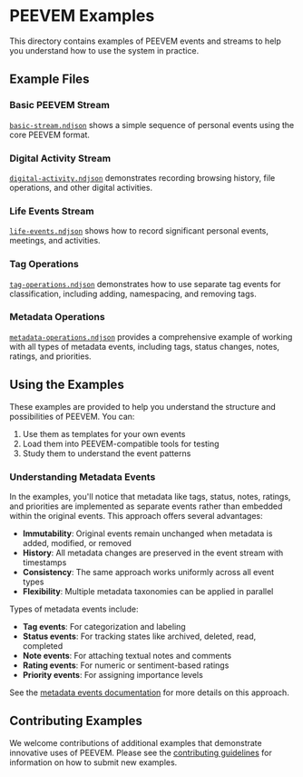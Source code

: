 # PEEVEM Examples

This directory contains examples of PEEVEM events and streams to help you understand how to use the system in practice.

## Example Files

### Basic PEEVEM Stream

[`basic-stream.ndjson`](basic-stream.ndjson) shows a simple sequence of personal events using the core PEEVEM format.

### Digital Activity Stream

[`digital-activity.ndjson`](digital-activity.ndjson) demonstrates recording browsing history, file operations, and other digital activities.

### Life Events Stream

[`life-events.ndjson`](life-events.ndjson) shows how to record significant personal events, meetings, and activities.

### Tag Operations

[`tag-operations.ndjson`](tag-operations.ndjson) demonstrates how to use separate tag events for classification, including adding, namespacing, and removing tags.

### Metadata Operations

[`metadata-operations.ndjson`](metadata-operations.ndjson) provides a comprehensive example of working with all types of metadata events, including tags, status changes, notes, ratings, and priorities.

## Using the Examples

These examples are provided to help you understand the structure and possibilities of PEEVEM. You can:

1. Use them as templates for your own events
2. Load them into PEEVEM-compatible tools for testing
3. Study them to understand the event patterns

### Understanding Metadata Events

In the examples, you'll notice that metadata like tags, status, notes, ratings, and priorities are implemented as separate events rather than embedded within the original events. This approach offers several advantages:

- **Immutability**: Original events remain unchanged when metadata is added, modified, or removed
- **History**: All metadata changes are preserved in the event stream with timestamps
- **Consistency**: The same approach works uniformly across all event types
- **Flexibility**: Multiple metadata taxonomies can be applied in parallel

Types of metadata events include:

- **Tag events**: For categorization and labeling
- **Status events**: For tracking states like archived, deleted, read, completed
- **Note events**: For attaching textual notes and comments
- **Rating events**: For numeric or sentiment-based ratings
- **Priority events**: For assigning importance levels

See the [metadata events documentation](../docs/metadata-events.md) for more details on this approach.

## Contributing Examples

We welcome contributions of additional examples that demonstrate innovative uses of PEEVEM. Please see the [contributing guidelines](../CONTRIBUTING.md) for information on how to submit new examples.
